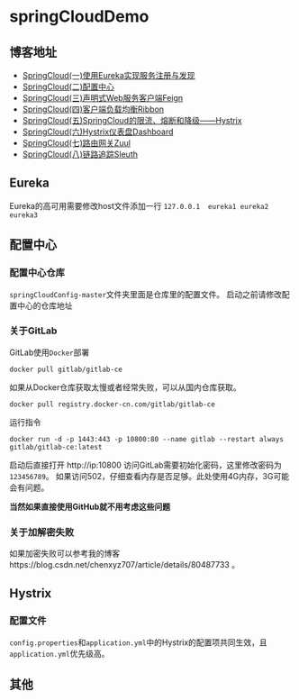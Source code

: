 # springCloudDemo
## 博客地址
- [SpringCloud(一)使用Eureka实现服务注册与发现](https://blog.csdn.net/chenxyz707/article/details/80395790)
- [SpringCloud(二)配置中心](https://blog.csdn.net/chenxyz707/article/details/80467447)
- [SpringCloud(三)声明式Web服务客户端Feign](https://blog.csdn.net/chenxyz707/article/details/80508612)
- [SpringCloud(四)客户端负载均衡Ribbon](https://blog.csdn.net/chenxyz707/article/details/80548084)
- [SpringCloud(五)SpringCloud的限流、熔断和降级——Hystrix](https://blog.csdn.net/chenxyz707/article/details/80913725)
- [SpringCloud(六)Hystrix仪表盘Dashboard](https://blog.csdn.net/chenxyz707/article/details/81567647)
- [SpringCloud(七)路由网关Zuul](https://blog.csdn.net/chenxyz707/article/details/82854142)
- [SpringCloud(八)链路追踪Sleuth](https://blog.csdn.net/chenxyz707/article/details/82999783)

## Eureka
Eureka的高可用需要修改host文件添加一行
`127.0.0.1  eureka1 eureka2 eureka3`

## 配置中心
### 配置中心仓库
`springCloudConfig-master`文件夹里面是仓库里的配置文件。
启动之前请修改配置中心的仓库地址
### 关于GitLab
GitLab使用`Docker`部署
```shell
docker pull gitlab/gitlab-ce
```
如果从Docker仓库获取太慢或者经常失败，可以从国内仓库获取。
```shell
docker pull registry.docker-cn.com/gitlab/gitlab-ce
```
运行指令
```shell
docker run -d -p 1443:443 -p 10800:80 --name gitlab --restart always gitlab/gitlab-ce:latest
```
启动后直接打开 http://ip:10800 访问GitLab需要初始化密码，这里修改密码为`123456789`。
如果访问502，仔细查看内存是否足够。此处使用4G内存，3G可能会有问题。

**当然如果直接使用GitHub就不用考虑这些问题**
### 关于加解密失败
如果加密失败可以参考我的博客https://blog.csdn.net/chenxyz707/article/details/80487733 。
## Hystrix
### 配置文件
`config.properties`和`application.yml`中的Hystrix的配置项共同生效，且`application.yml`优先级高。

## 其他


